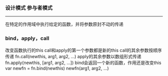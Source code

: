 ### 设计模式 参与者模式
***
在特定的作用域中执行给定的函数，并将参数原封不动的传递

### bind，apply，call
改变函数执行的this
call和apply的第一个参数都是新的this
call的其余参数按顺序传递
fn.call(newthis, arg1, arg2, ...)
apply的其余参数以数组形式传递
fn.apply(newthis, [arg1, arg2, ...])
bind会返回一个新的函数，作用还是改变this
var newfn = fn.bind(newthis)
newfn(arg1, arg2, ...)
